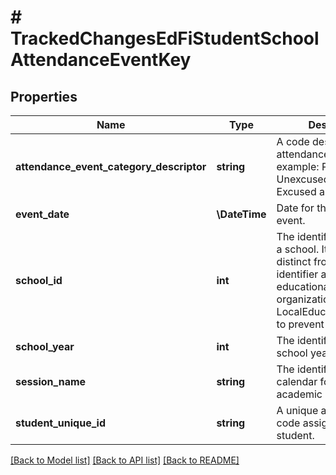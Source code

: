 # # TrackedChangesEdFiStudentSchoolAttendanceEventKey

## Properties

Name | Type | Description | Notes
------------ | ------------- | ------------- | -------------
**attendance_event_category_descriptor** | **string** | A code describing the attendance event, for example:         Present         Unexcused absence         Excused absence         Tardy. | [optional]
**event_date** | **\DateTime** | Date for this attendance event. | [optional]
**school_id** | **int** | The identifier assigned to a school. It must be distinct from any other identifier assigned to educational organizations, such as a LocalEducationAgencyId, to prevent duplication. | [optional]
**school_year** | **int** | The identifier for the school year. | [optional]
**session_name** | **string** | The identifier for the calendar for the academic session. | [optional]
**student_unique_id** | **string** | A unique alphanumeric code assigned to a student. | [optional]

[[Back to Model list]](../../README.md#models) [[Back to API list]](../../README.md#endpoints) [[Back to README]](../../README.md)
